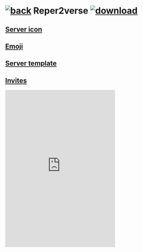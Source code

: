 # [![back](https://cdn.discordapp.com/emojis/887168885747511396?size=32)](https://reper2.github.io/downloadable-files/secret/archive/v1.1.0/discord/guilds) Reper2verse [![download](https://cdn.discordapp.com/emojis/885670815725674527.png?size=32)](https://raw.githubusercontent.com/Reper2/downloadable-files/maste/secret/archive/v1.1.0/discord/guilds/771861170256085023.md)

[Server icon](https://cdn.discordapp.com/icons/771861170256085023/a_6f72d6b21cf7efbcec0036b352f2c691.gif)
---

[Emoji](https://reper2.github.io/downloadable-files/secret/archive/v1.1.0/discord/guilds/771861170256085023/emoji)
---

[Server template](https://discord.new/KUHBFybPyV36)
---

[Invites](https://discord.gg/aaVjjZtQts)
---

<iframe src="https://discord.com/widget?id=771861170256085023&theme=dark" width="350" height="500" allowtransparency="true" frameborder="0" sandbox="allow-popups allow-popups-to-escape-sandbox allow-same-origin allow-scripts"></iframe>
